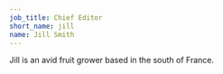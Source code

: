 ```yaml
---
job_title: Chief Editor
short_name: jill
name: Jill Smith
---
```


Jill is an avid fruit grower based in the south of France.